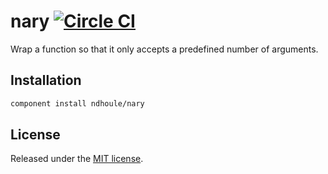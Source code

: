 # nary [![Circle CI][circleci-badge]][circleci-link]

Wrap a function so that it only accepts a predefined number of arguments.

## Installation

```sh
component install ndhoule/nary
```

## License

Released under the [MIT license](LICENSE.md).

[circleci-link]: https://circleci.com/gh/ndhoule/nary
[circleci-badge]: https://circleci.com/gh/ndhoule/nary.svg?style=svg&circle-token=08fd2d5910f0d6dbdf38c94a5370e77dc7c9b811
